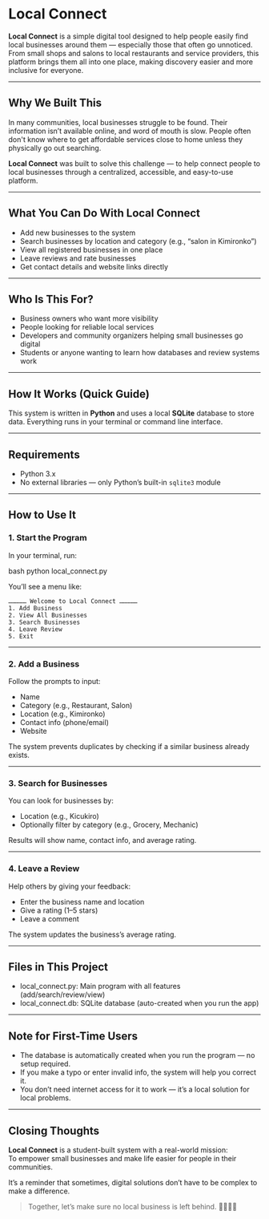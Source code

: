 # Local Connect

**Local Connect** is a simple digital tool designed to help people easily find local businesses around them — especially those that often go unnoticed. From small shops and salons to local restaurants and service providers, this platform brings them all into one place, making discovery easier and more inclusive for everyone.

---

##  Why We Built This

In many communities, local businesses struggle to be found. Their information isn’t available online, and word of mouth is slow. People often don't know where to get affordable services close to home unless they physically go out searching.

**Local Connect** was built to solve this challenge — to help connect people to local businesses through a centralized, accessible, and easy-to-use platform.

---

##  What You Can Do With Local Connect

-  Add new businesses to the system  
-  Search businesses by location and category (e.g., “salon in Kimironko”)  
-  View all registered businesses in one place  
-  Leave reviews and rate businesses  
-  Get contact details and website links directly  

---

## Who Is This For?

-  Business owners who want more visibility  
-  People looking for reliable local services  
-  Developers and community organizers helping small businesses go digital  
-  Students or anyone wanting to learn how databases and review systems work  

---

## How It Works (Quick Guide)

This system is written in **Python** and uses a local **SQLite** database to store data. Everything runs in your terminal or command line interface.

---

##  Requirements

- Python 3.x  
- No external libraries — only Python’s built-in `sqlite3` module  

---

##  How to Use It

### 1. Start the Program

In your terminal, run:

bash python local_connect.py

You’ll see a menu like:

```
…………… Welcome to Local Connect ……………
1. Add Business  
2. View All Businesses  
3. Search Businesses  
4. Leave Review  
5. Exit
```

---

### 2. Add a Business

Follow the prompts to input:

- Name  
- Category (e.g., Restaurant, Salon)  
- Location (e.g., Kimironko)  
- Contact info (phone/email)  
- Website  

The system prevents duplicates by checking if a similar business already exists.

---

### 3. Search for Businesses

You can look for businesses by:

- Location (e.g., Kicukiro)  
- Optionally filter by category (e.g., Grocery, Mechanic)  

Results will show name, contact info, and average rating.

---

### 4. Leave a Review

Help others by giving your feedback:

- Enter the business name and location  
- Give a rating (1–5 stars)  
- Leave a comment  

The system updates the business’s average rating.

---

## Files in This Project

- local_connect.py: Main program with all features (add/search/review/view) 
- local_connect.db: SQLite database (auto-created when you run the app)     

---

## Note for First-Time Users

- The database is automatically created when you run the program — no setup required.  
- If you make a typo or enter invalid info, the system will help you correct it.  
- You don’t need internet access for it to work — it’s a local solution for local problems.

---

## Closing Thoughts

**Local Connect** is a student-built system with a real-world mission:  
To empower small businesses and make life easier for people in their communities.  

It’s a reminder that sometimes, digital solutions don’t have to be complex to make a difference.

> Together, let’s make sure no local business is left behind. 🫱🏽‍🫲🏾
